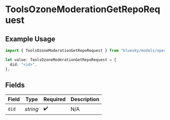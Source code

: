 # ToolsOzoneModerationGetRepoRequest

## Example Usage

```typescript
import { ToolsOzoneModerationGetRepoRequest } from "bluesky/models/operations";

let value: ToolsOzoneModerationGetRepoRequest = {
  did: "<id>",
};
```

## Fields

| Field              | Type               | Required           | Description        |
| ------------------ | ------------------ | ------------------ | ------------------ |
| `did`              | *string*           | :heavy_check_mark: | N/A                |